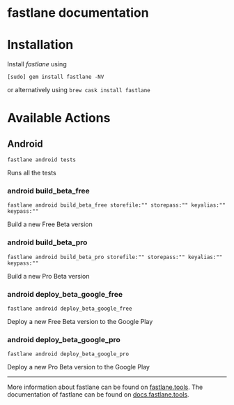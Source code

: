 fastlane documentation
================
# Installation

Install _fastlane_ using
```
[sudo] gem install fastlane -NV
```
or alternatively using `brew cask install fastlane`

# Available Actions
## Android
```
fastlane android tests
```
Runs all the tests
### android build_beta_free
```
fastlane android build_beta_free storefile:"" storepass:"" keyalias:"" keypass:""
```
Build a new Free Beta version
### android build_beta_pro
```
fastlane android build_beta_pro storefile:"" storepass:"" keyalias:"" keypass:""
```
Build a new Pro Beta version
### android deploy_beta_google_free
```
fastlane android deploy_beta_google_free
```
Deploy a new Free Beta version to the Google Play
### android deploy_beta_google_pro
```
fastlane android deploy_beta_google_pro
```
Deploy a new Pro Beta version to the Google Play

----

More information about fastlane can be found on [fastlane.tools](https://fastlane.tools).
The documentation of fastlane can be found on [docs.fastlane.tools](https://docs.fastlane.tools).
